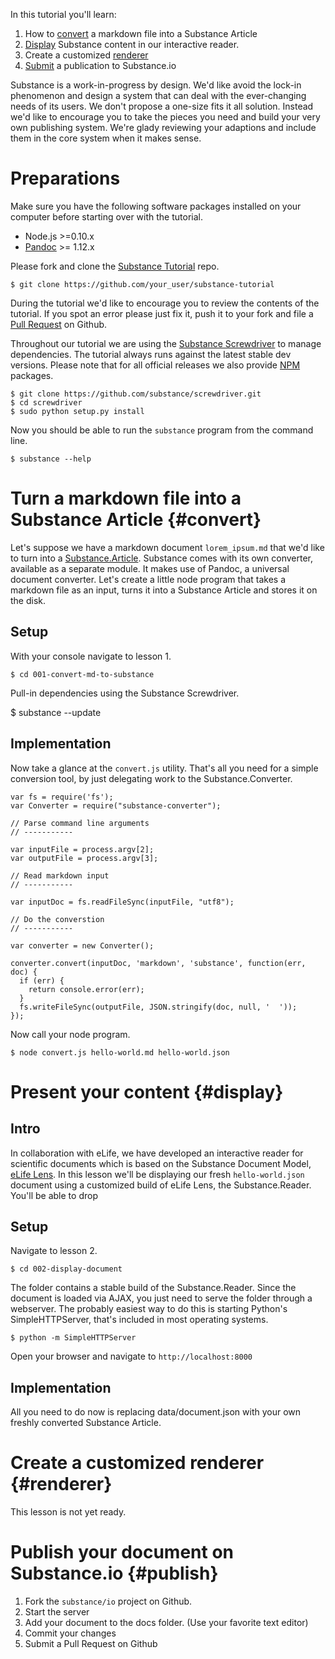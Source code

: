 In this tutorial you'll learn:

1. How to [convert](convert) a markdown file into a Substance Article
2. [Display](display) Substance content in our interactive reader.
3. Create a customized [renderer](renderer)
4. [Submit](publish) a publication to Substance.io

Substance is a work-in-progress by design. We'd like avoid the lock-in phenomenon and design a system that can deal with the ever-changing needs of its users. We don't propose a one-size fits it all solution. Instead we'd like to encourage you to take the pieces you need and build your very own publishing system. We're glady reviewing your adaptions and include them in the core system when it makes sense.

# Preparations

Make sure you have the following software packages installed on your computer before starting over with the tutorial.

   - Node.js >=0.10.x
   - [Pandoc](http://johnmacfarlane.net/pandoc/) >= 1.12.x

Please fork and clone the [Substance Tutorial](https://github.com/substance/tutorial) repo.

    $ git clone https://github.com/your_user/substance-tutorial

During the tutorial we'd like to encourage you to review the contents of the tutorial. If you spot an error please just fix it, push it to your fork and file a [Pull Request](https://help.github.com/articles/using-pull-requests) on Github.


Throughout our tutorial we are using the [Substance Screwdriver](http://github.com/substance/screwdriver) to manage dependencies. The tutorial always runs against the latest stable dev versions. Please note that for all official releases we also provide [NPM](http://npmjs.org/) packages.
  
    $ git clone https://github.com/substance/screwdriver.git
    $ cd screwdriver
    $ sudo python setup.py install

Now you should be able to run the `substance` program from the command line.

    $ substance --help











# Turn a markdown file into a Substance Article {#convert}

Let's suppose we have a markdown document `lorem_ipsum.md` that we'd like to turn into a [Substance.Article](http://github.com/substance/article). Substance comes with its own converter, available as a separate module. It makes use of Pandoc, a universal document converter. Let's create a little node program that takes a markdown file as an input, turns it into a Substance Article and stores it on the disk.

## Setup
  
With your console navigate to lesson 1.

    $ cd 001-convert-md-to-substance

Pull-in dependencies using the Substance Screwdriver.

$ substance --update

## Implementation

Now take a glance at the `convert.js` utility. That's all you need for a simple conversion tool, by just delegating work to the Substance.Converter.

    var fs = require('fs');
    var Converter = require("substance-converter");

    // Parse command line arguments
    // -----------

    var inputFile = process.argv[2];
    var outputFile = process.argv[3];

    // Read markdown input
    // -----------

    var inputDoc = fs.readFileSync(inputFile, "utf8");

    // Do the converstion
    // -----------

    var converter = new Converter();

    converter.convert(inputDoc, 'markdown', 'substance', function(err, doc) {
      if (err) {
        return console.error(err);
      }
      fs.writeFileSync(outputFile, JSON.stringify(doc, null, '  '));
    });

Now call your node program.

    $ node convert.js hello-world.md hello-world.json










# Present your content {#display}

## Intro

In collaboration with eLife, we have developed an interactive reader for scientific documents which is based on the Substance Document Model, [eLife Lens](http://lens.substance.io). In this lesson we'll be displaying our fresh `hello-world.json` document using a customized build of eLife Lens, the Substance.Reader. You'll be able to drop

## Setup

Navigate to lesson 2.

    $ cd 002-display-document

The folder contains a stable build of the Substance.Reader. Since the document is loaded via AJAX, you just need to serve the folder through a webserver. The probably easiest way to do this is starting Python's SimpleHTTPServer, that's included in most operating systems.

    $ python -m SimpleHTTPServer

Open your browser and navigate to `http://localhost:8000`

## Implementation

All you need to do now is replacing data/document.json with your own freshly converted Substance Article.












# Create a customized renderer {#renderer}

This lesson is not yet ready.









# Publish your document on Substance.io {#publish}

1. Fork the `substance/io` project on Github.
2. Start the server
3. Add your document to the docs folder. (Use your favorite text editor)
4. Commit your changes
5. Submit a Pull Request on Github

